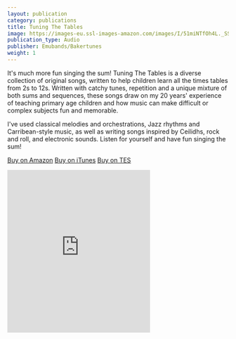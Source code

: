 ```yaml
---
layout: publication
category: publications
title: Tuning The Tables
image: https://images-eu.ssl-images-amazon.com/images/I/51miNTfOh4L._SS500.jpg 
publication_type: Audio
publisher: Emubands/Bakertunes
weight: 1
---
```


It's much more fun singing the sum! Tuning The Tables is a diverse collection of original songs, written to help children learn all the times tables from 2s to 12s. Written with catchy tunes, repetition and a unique mixture of both sums and sequences, these songs draw on my 20 years' experience of teaching primary age children and how music can make difficult or complex subjects fun and memorable.

I've used classical melodies and orchestrations, Jazz rhythms and Carribean-style music, as well as writing songs inspired by Ceilidhs, rock and roll, and electronic sounds. Listen for yourself and have fun singing the sum!

<a href="https://www.amazon.co.uk/Tuning-Tables-Musical-Multiplications-Bakertunes/dp/B00CHOF5ZW/ref=sr_1_1?ie=UTF8&qid=1479072360&sr=8-1&keywords=Tuning+the+Tables" class="btn btn-success" role="button">Buy on Amazon</a> 
<a href="https://itunes.apple.com/gb/album/tuning-tables-musical-multiplications/id636510821" class="btn btn-success" role="button">Buy on iTunes</a>
<a href="https://www.tes.com/teaching-resource/times-table-songs-tuning-the-tables-11398119" class="btn btn-success" role="button">Buy on TES</a>

<aside>
<iframe src="https://widgets.itunes.apple.com/widget.html?c=gb&brc=FFFFFF&blc=FFFFFF&trc=FFFFFF&tlc=FFFFFF&d=&t=&m=music&e=album&w=325&h=370&ids=636510821&wt=discovery&partnerId=&affiliate_id=&at=&ct=" frameborder="0" style="overflow-x:hidden;overflow-y:hidden;width:325px;height: 370px;border:0px"></iframe>
</aside>
